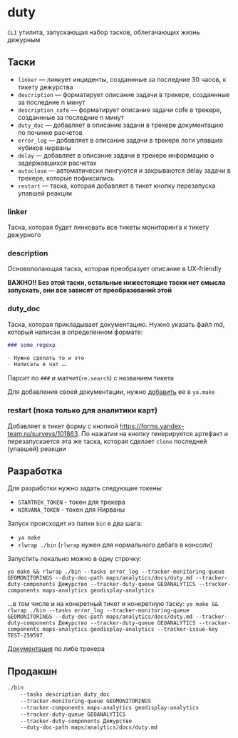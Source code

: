 # duty

`CLI` утилита, запускающая набор тасков, облегачающих жизнь дежурным

## Таски
* `linker` — линкует инциденты, созданнные за последние 30 часов, к тикету дежурства
* `description` — форматирует описание задачи в трекере, созданнные за последние n минут
* `description_cofe` — форматирует описание задачи cofe в трекере, созданнные за последние n минут
* `duty_doc` — добавляет в описание задачи в трекере документацию по починке расчетов
* `error_log` — добавляет в описание задачи в трекере логи упавших кубиков нирваны
* `delay` — добавляет в описание задачи в трекере информацию о задержавшихся расчетах
* `autoclose` — автоматически пингуются и закрываются delay задачи в трекере, которые пофиксились
* `restart` — таска, которая добавляет в тикет кнопку перезапуска упавшей реакции


### linker 

Таска, которая будет линковать все тикеты мониторинга к тикету дежурного


### description

Основополающая таска, которая преобразует описание в UX-friendly

**ВАЖНО!! Без этой таски, остальные нижестоящие таски нет смысла запускать, они все зависят от преобразований этой**

### duty_doc
Таска, которая прикладывает документацию. Нужно указать файл md, который написан в определенном формате:
```md
### some_regexp

- Нужно сделать то и это
- Написать в чат ….
```

Парсит по `###` и матчит(`re.search`) с названием тикета

Для добавления своей документации, нужно [добавить](https://a.yandex-team.ru/arc_vcs/maps/analytics/tools/duty/lib/ya.make?rev=r9411238#L12) ее в `ya.make`

### restart (пока только для аналитики карт)

Добавляет в тикет форму с кнопкой https://forms.yandex-team.ru/surveys/101863. По нажатии на кнопку генерируется артефакт и перезапускается эта же таска, которая сделает `clone` последней (упавшей) реакции

## Разработка
Для разработки нужно задать следующие токены:
- `STARTREK_TOKEN` - токен для трекера
- `NIRVANA_TOKEN` - токен для Нирваны

Запуск происходит из папки `bin` в два шага:
- `ya make`
- `rlwrap ./bin` (`rlwrap` нужен для нормального дебага в консоли)

Запустить локально можно в одну строчку: 

`ya make && rlwrap ./bin --tasks error_log --tracker-monitoring-queue GEOMONITORINGS --duty-doc-path maps/analytics/docs/duty.md --tracker-duty-components Дежурство --tracker-duty-queue GEOANALYTICS --tracker-components maps-analytics geodisplay-analytics`

...в том числе и на конкретный тикет и конкретную таску:
`ya make && rlwrap ./bin --tasks error_log --tracker-monitoring-queue GEOMONITORINGS --duty-doc-path maps/analytics/docs/duty.md --tracker-duty-components Дежурство --tracker-duty-queue GEOANALYTICS --tracker-components maps-analytics geodisplay-analytics --tracker-issue-key TEST-259597`


[Документация](https://a.yandex-team.ru/arc/trunk/arcadia/library/python/yandex_tracker_client/README.rst) по либе трекера 


## Продакшн

```bash
./bin
    --tasks description duty_doc
    --tracker-monitoring-queue GEOMONITORINGS
    --tracker-components maps-analytics geodisplay-analytics
    --tracker-duty-queue GEOANALYTICS
    --tracker-duty-components Дежурство
    --duty-doc-path maps/analytics/docs/duty.md
```
